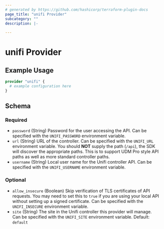 ```yaml
---
# generated by https://github.com/hashicorp/terraform-plugin-docs
page_title: "unifi Provider"
subcategory: ""
description: |-
  
---
```


# unifi Provider



## Example Usage

```terraform
provider "unifi" {
  # example configuration here
}
```

<!-- schema generated by tfplugindocs -->
## Schema

### Required

- `password` (String) Password for the user accessing the API. Can be specified with the `UNIFI_PASSWORD` environment variable.
- `url` (String) URL of the controller. Can be specified with the `UNIFI_URL` environment variable. You should **NOT** supply the path (`/api`), the SDK will discover the appropriate paths. This is to support UDM Pro style API paths as well as more standard controller paths.
- `username` (String) Local user name for the Unifi controller API. Can be specified with the `UNIFI_USERNAME` environment variable.

### Optional

- `allow_insecure` (Boolean) Skip verification of TLS certificates of API requests. You may need to set this to `true` if you are using your local API without setting up a signed certificate. Can be specified with the `UNIFI_INSECURE` environment variable.
- `site` (String) The site in the Unifi controller this provider will manage. Can be specified with the `UNIFI_SITE` environment variable. Default: `default`
